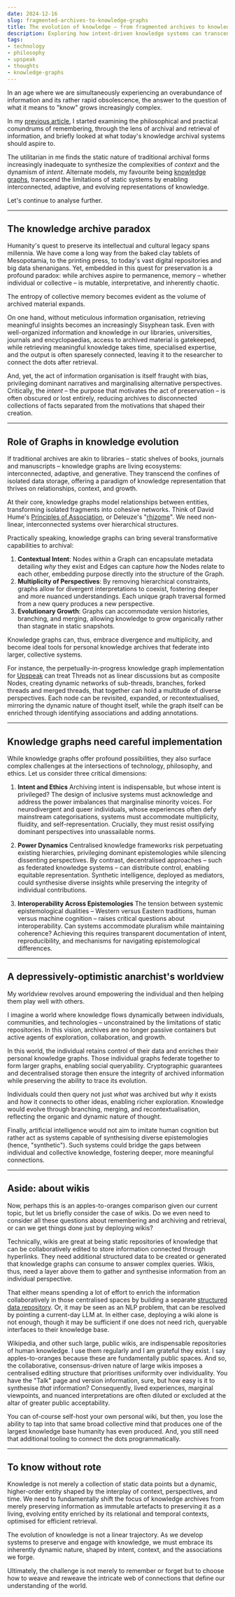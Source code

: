 ```yaml
---
date: 2024-12-16
slug: fragmented-archives-to-knowledge-graphs
title: The evolution of knowledge — from fragmented archives to knowledge graphs
description: Exploring how intent-driven knowledge systems can transcend traditional archives; addressing challenges of context, ethics, and evolution in an interconnected world.
tags:
- technology
- philosophy
- upspeak
- thoughts
- knowledge-graphs
---
```


In an age where we are simultaneously experiencing an overabundance of information and its rather rapid obsolescence, the answer to the question of what it means to "know" grows increasingly complex.

In my [previous article](/remembering-archiving-retrieval/), I started examining the philosophical and practical conundrums of remembering, through the lens of archival and retrieval of information, and briefly looked at what today's knowledge archival systems should aspire to.

The utilitarian in me finds the static nature of traditional archival forms increasingly inadequate to synthesize the complexities of *context* and the dynamism of *intent*. Alternate models, my favourite being [knowledge graphs](https://ai.stanford.edu/blog/introduction-to-knowledge-graphs/), transcend the limitations of static systems by enabling interconnected, adaptive, and evolving representations of knowledge.

Let's continue to analyse further.

---

## The knowledge archive paradox

Humanity's quest to preserve its intellectual and cultural legacy spans millennia. We have come a long way from the baked clay tablets of Mesopotamia, to the printing press, to today's vast digital repositories and big data shenanigans. Yet, embedded in this quest for preservation is a profound paradox: while archives aspire to permanence, memory – whether individual or collective – is mutable, interpretative, and inherently chaotic.

The entropy of collective memory becomes evident as the volume of archived material expands. 

On one hand, without meticulous information organisation, retrieving meaningful insights becomes an increasingly Sisyphean task. Even with well-organized information and knowledge in our libraries, universities, journals and encyclopaedias, access to archived material is gatekeeped, while retrieving meaningful knowledge takes time, specialised expertise, and the output is often sparesely connected, leaving it to the researcher to connect the dots after retrieval.

And, yet, the act of information organisation is itself fraught with bias, privileging dominant narratives and marginalising alternative perspectives. Critically, the *intent* – the purpose that motivates the act of preservation – is often obscured or lost entirely, reducing archives to disconnected collections of facts separated from the motivations that shaped their creation.

---

## Role of Graphs in knowledge evolution

If traditional archives are akin to libraries – static shelves of books, journals and manuscripts – knowledge graphs are living ecosystems: interconnected, adaptive, and generative. They transcend the confines of isolated data storage, offering a paradigm of knowledge representation that thrives on relationships, context, and growth.

At their core, knowledge graphs model relationships between entities, transforming isolated fragments into cohesive networks. Think of David Hume's [Principles of Association](https://plato.stanford.edu/entries/hume/#PrinAsso), or Deleuze's "[rhizome](https://plato.stanford.edu/entries/deleuze/#ThouPlat)". We need non-linear, interconnected systems over hierarchical structures.

Practically speaking, knowledge graphs can bring several transformative capabilities to archival:

1. **Contextual Intent**: Nodes within a Graph can encapsulate metadata detailing *why* they exist and Edges can capture *how* the Nodes relate to each other, embedding purpose directly into the structure of the Graph.
2. **Multiplicity of Perspectives**: By removing hierarchical constraints, graphs allow for divergent interpretations to coexist, fostering deeper and more nuanced understandings. Each unique graph traversal formed from a new query produces a new perspective.
3. **Evolutionary Growth**: Graphs can accommodate version histories, branching, and merging, allowing knowledge to grow organically rather than stagnate in static snapshots.

Knowledge graphs can, thus, embrace divergence and multiplicity, and become ideal tools for personal knowledge archives that federate into larger, collective systems.

For instance, the perpetually-in-progress knowledge graph implementation for [Upspeak](https://github.com/upspeak/upspeak) can treat Threads not as linear discussions but as composite Nodes, creating dynamic networks of sub-threads, branches, forked threads and merged threads, that together can hold a multitude of diverse perspectives. Each node can be revisited, expanded, or recontextualised, mirroring the dynamic nature of thought itself, while the graph itself can be enriched through identifying associations and adding annotations.

---

## Knowledge graphs need careful implementation

While knowledge graphs offer profound possibilities, they also surface complex challenges at the intersections of technology, philosophy, and ethics. Let us consider three critical dimensions:

1. **Intent and Ethics**
   Archiving intent is indispensable, but whose intent is privileged? The design of inclusive systems must acknowledge and address the power imbalances that marginalise minority voices. For neurodivergent and queer individuals, whose experiences often defy mainstream categorisations, systems must accommodate multiplicity, fluidity, and self-representation. Crucially, they must resist ossifying dominant perspectives into unassailable norms.

2. **Power Dynamics**
   Centralised knowledge frameworks risk perpetuating existing hierarchies, privileging dominant epistemologies while silencing dissenting perspectives. By contrast, decentralised approaches – such as federated knowledge systems – can distribute control, enabling equitable representation. Synthetic intelligence, deployed as mediators, could synthesise diverse insights while preserving the integrity of individual contributions.

3. **Interoperability Across Epistemologies**
   The tension between systemic epistemological dualities – Western versus Eastern traditions, human versus machine cognition – raises critical questions about interoperability. Can systems accommodate pluralism while maintaining coherence? Achieving this requires transparent documentation of intent, reproducibility, and mechanisms for navigating epistemological differences.

---

## A depressively-optimistic anarchist's worldview

My worldview revolves around empowering the individual and then helping them play well with others.

I imagine a world where knowledge flows dynamically between individuals, communities, and technologies – unconstrained by the limitations of static repositories. In this vision, archives are no longer passive containers but active agents of exploration, collaboration, and growth.

In this world, the individual retains control of their data and enriches their personal knowledge graphs. Those individual graphs federate together to form larger graphs, enabling social queryability. Cryptographic guarantees and decentralised storage then ensure the integrity of archived information while preserving the ability to trace its evolution.

Individuals could then query not just *what* was archived but *why* it exists and *how* it connects to other ideas, enabling richer exploration. Knowledge would evolve through branching, merging, and recontextualisation, reflecting the organic and dynamic nature of thought.

Finally, artificial intelligence would not aim to imitate human cognition but rather act as systems capable of synthesising diverse epistemologies (hence, "synthetic"). Such systems could bridge the gaps between individual and collective knowledge, fostering deeper, more meaningful connections.

---

## Aside: about wikis

Now, perhaps this is an apples-to-oranges comparison given our current topic, but let us briefly consider the case of wikis. Do we even need to consider all these questions about remembering and archiving and retrieval, or can we get things done just by deploying wikis?

Technically, wikis are great at being static repositories of knowledge that can be collaboratively edited to store information connected through hyperlinks. They need additional structured data to be created or generated that knowledge graphs can consume to answer complex queries. Wikis, thus, need a layer above them to gather and synthesise information from an individual perspective.

That either means spending a lot of effort to enrich the information collaboratively in those centralised spaces by building a separate [structured data repository](https://www.wikidata.org). Or, it may be seen as an NLP problem, that can be resolved by pointing a current-day LLM at. In either case, deploying a wiki alone is not enough, though it may be sufficient if one does not need rich, queryable interfaces to their knowledge base.

Wikipedia, and other such large, public wikis, are indispensable repositories of human knowledge. I use them regularly and I am grateful they exist. I say apples-to-oranges because these are fundamentally public spaces. And so, the collaborative, consensus-driven nature of large wikis imposes a centralised editing structure that prioritises uniformity over individuality. You have the "Talk" page and version information, sure, but how easy is it to synthesise _that_ information? Consequently, lived experiences, marginal viewpoints, and nuanced interpretations are often diluted or excluded at the altar of greater public acceptability.

You can of-course self-host your own personal wiki, but then, you lose the ability to tap into that same broad collective mind that produces one of the largest knowledge base humanity has even produced. And, you still need that additional tooling to connect the dots programmatically.

---

## To know without rote

Knowledge is not merely a collection of static data points but a dynamic, higher-order entity shaped by the interplay of context, perspectives, and time. We need to fundamentally shift the focus of knowledge archives from merely preserving information as immutable artefacts to preserving it as a living, evolving entity enriched by its relational and temporal contexts, optimised for efficient retrieval.

The evolution of knowledge is not a linear trajectory. As we develop systems to preserve and engage with knowledge, we must embrace its inherently dynamic nature, shaped by intent, context, and the associations we forge.

Ultimately, the challenge is not merely to remember or forget but to choose how to weave and reweave the intricate web of connections that define our understanding of the world. 
